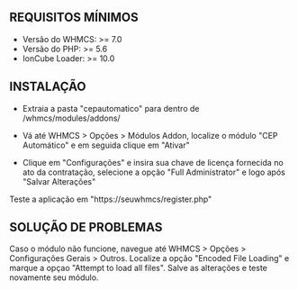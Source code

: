 ## REQUISITOS MÍNIMOS

- Versão do WHMCS: >= 7.0
- Versão do PHP: >= 5.6
- IonCube Loader: >= 10.0


## INSTALAÇÃO

- Extraia a pasta "cepautomatico" para dentro de /whmcs/modules/addons/

- Vá até WHMCS > Opções > Módulos Addon, localize o módulo "CEP Automático" e em seguida clique em "Ativar"

- Clique em "Configurações" e insira sua chave de licença fornecida no ato da contratação, selecione a opção "Full Administrator" e logo após "Salvar Alterações"

Teste a aplicação em "https://seuwhmcs/register.php"


## SOLUÇÃO DE PROBLEMAS

Caso o módulo não funcione, navegue até WHMCS > Opções > Configurações Gerais > Outros. Localize a opção "Encoded File Loading" e marque a opçao "Attempt to load all files". Salve as alterações e teste novamente seu módulo.

